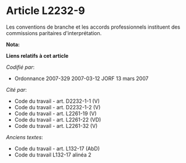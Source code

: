 # Article L2232-9

Les conventions de branche et les accords professionnels instituent des commissions paritaires d'interprétation.

**Nota:**



**Liens relatifs à cet article**

_Codifié par_:

  - Ordonnance 2007-329 2007-03-12 JORF 13 mars 2007

_Cité par_:

  - Code du travail - art. D2232-1-1 (V)
  - Code du travail - art. D2232-1-2 (V)
  - Code du travail - art. L2261-19 (V)
  - Code du travail - art. L2261-22 (VD)
  - Code du travail - art. L2261-32 (V)

_Anciens textes_:

  - Code du travail - art. L132-17 (AbD)
  - Code du travail L132-17 alinéa 2
